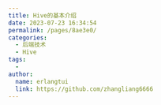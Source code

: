 ```yaml
---
title: Hive的基本介绍
date: 2023-07-23 16:34:54
permalink: /pages/8ae3e0/
categories:
  - 后端技术
  - Hive
tags:
  - 
author: 
  name: erlangtui
  link: https://github.com/zhangliang6666
---
```

